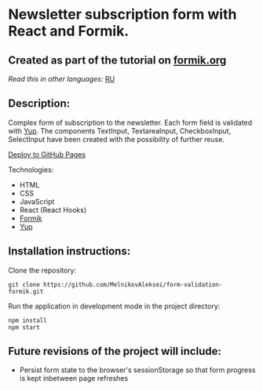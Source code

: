 # Newsletter subscription form with React and Formik.

## Created as part of the tutorial on [formik.org](https://formik.org/docs/tutorial)

*Read this in other languages:* [RU](https://github.com/MelnikovAleksei/form-validation-formik/blob/master/README.md)

## Description:

Complex form of subscription to the newsletter. Each form field is validated with [Yup](https://github.com/jquense/yup). The components TextInput, TextareaInput, CheckboxInput, SelectInput have been created with the possibility of further reuse.

[Deploy to GitHub Pages](https://melnikovaleksei.github.io/form-validation-formik/)

Technologies:

* HTML
* CSS
* JavaScript
* React (React Hooks)
* [Formik](https://formik.org/)
* [Yup](https://github.com/jquense/yup)

## Installation instructions:

Clone the repository:

`
git clone https://github.com/MelnikovAleksei/form-validation-formik.git
`

Run the application in development mode in the project directory:

```
npm install
npm start
```

## Future revisions of the project will include:

* Persist form state to the browser's sessionStorage so that form progress is kept inbetween page refreshes

